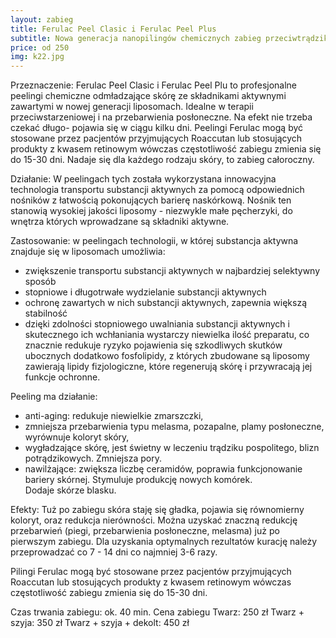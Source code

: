 ```yaml
---
layout: zabieg
title: Ferulac Peel Clasic i Ferulac Peel Plus
subtitle: Nowa generacja nanopilingów chemicznych zabieg przeciwtrądzikowy
price: od 250
img: k22.jpg
---
```

Przeznaczenie:
Ferulac Peel Clasic i Ferulac Peel Plu to profesjonalne peelingi chemiczne odmładzające skórę ze składnikami aktywnymi zawartymi w nowej generacji liposomach. Idealne w terapii przeciwstarzeniowej i na przebarwienia posłoneczne. Na efekt nie trzeba czekać długo- pojawia się w ciągu kilku dni.
Peelingi Ferulac mogą być stosowane przez pacjentów przyjmujących Roaccutan lub stosujących produkty z kwasem retinowym wówczas częstotliwość zabiegu zmienia się do 15-30 dni. Nadaje się dla każdego rodzaju skóry, to zabieg całoroczny.

Działanie:
W peelingach tych została wykorzystana innowacyjna technologia transportu substancji aktywnych za pomocą odpowiednich nośników z łatwością pokonujących barierę naskórkową. Nośnik ten stanowią wysokiej jakości liposomy - niezwykle małe pęcherzyki, do wnętrza których wprowadzane są składniki aktywne.

Zastosowanie: w peelingach technologii, w której substancja aktywna znajduje się w liposomach umożliwia:

- zwiększenie transportu substancji aktywnych w najbardziej selektywny sposób
- stopniowe i długotrwałe wydzielanie substancji aktywnych
- ochronę zawartych w nich substancji aktywnych, zapewnia większą stabilność
- dzięki zdolności stopniowego uwalniania substancji aktywnych i skutecznego ich wchłaniania wystarczy niewielka ilość preparatu, co znacznie redukuje ryzyko pojawienia się szkodliwych skutków ubocznych dodatkowo fosfolipidy, z których zbudowane są liposomy zawierają lipidy fizjologiczne, które regenerują skórę i przywracają jej funkcje ochronne.

Peeling ma działanie:

- anti-aging: redukuje niewielkie zmarszczki,
- zmniejsza przebarwienia typu melasma, pozapalne, plamy posłoneczne, wyrównuje koloryt skóry,
- wygładzające skórę, jest świetny w leczeniu trądziku pospolitego, blizn potrądzikowych. Zmniejsza pory.
- nawilżające: zwiększa liczbę ceramidów, poprawia funkcjonowanie bariery skórnej. Stymuluje produkcję nowych komórek.<br> Dodaje skórze blasku.

Efekty:
Tuż po zabiegu skóra staję się gładka, pojawia się równomierny koloryt, oraz redukcja nierówności. Można uzyskać znaczną redukcję przebarwień (piegi, przebarwienia posłoneczne, melasma) już po pierwszym zabiegu. Dla uzyskania optymalnych rezultatów kurację należy przeprowadzać co 7 - 14 dni co najmniej 3-6 razy.

Pilingi Ferulac mogą być stosowane przez pacjentów przyjmujących Roaccutan lub stosujących produkty z kwasem retinowym wówczas częstotliwość zabiegu zmienia się do 15-30 dni.

Czas trwania zabiegu: ok. 40 min.
Cena zabiegu
	Twarz: 250 zł
	Twarz + szyja: 350 zł
	Twarz + szyja + dekolt: 450 zł
